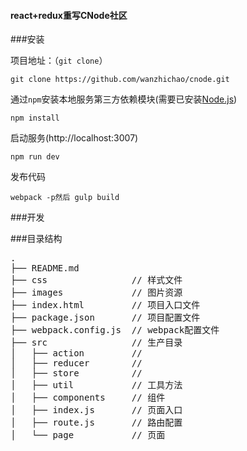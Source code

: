 #### react+redux重写CNode社区



###安装

项目地址：（`git clone`）

```shell
git clone https://github.com/wanzhichao/cnode.git
```

通过`npm`安装本地服务第三方依赖模块(需要已安装[Node.js](https://nodejs.org/))

```
npm install
```

启动服务(http://localhost:3007)

```
npm run dev
```

发布代码
```
webpack -p然后 gulp build
```

###开发

###目录结构
<pre>
.
├── README.md
├── css                // 样式文件
├── images             // 图片资源
├── index.html         // 项目入口文件
├── package.json       // 项目配置文件
├── webpack.config.js  // webpack配置文件
├── src                // 生产目录
│   ├── action         //
│   ├── reducer        //
│   ├── store          //
│   ├── util           // 工具方法
│   ├── components     // 组件
│   ├── index.js       // 页面入口
│   ├── route.js       // 路由配置
│   └── page           // 页面
</pre>
